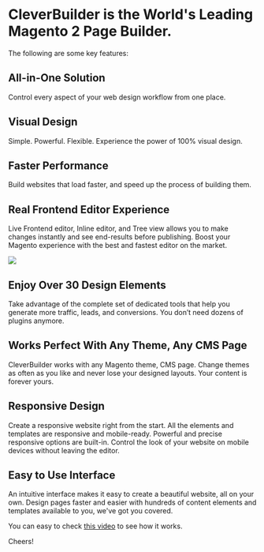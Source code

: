 # CleverBuilder is the World's Leading Magento 2 Page Builder.

The following are some key features:


## All-in-One Solution

Control every aspect of your web design workflow from one place.


## Visual Design

Simple. Powerful. Flexible. Experience the power of 100% visual design.


## Faster Performance

Build websites that load faster, and speed up the process of building them.


## Real Frontend Editor Experience

Live Frontend editor, Inline editor, and Tree view allows you to make changes instantly and see end-results before publishing. Boost your Magento experience with the best and fastest editor on the market.

![](https://cleveraddon.com/wp-content/uploads/2019/02/cleverbuilder-1.jpg)

## Enjoy Over 30 Design Elements


Take advantage of the complete set of dedicated tools that help you generate more traffic, leads, and conversions. You don’t need dozens of plugins anymore.

## Works Perfect With Any Theme, Any CMS Page


CleverBuilder works with any Magento theme, CMS page. Change themes as often as you like and never lose your designed layouts. Your content is forever yours.

## Responsive Design


Create a responsive website right from the start. All the elements and templates are responsive and mobile-ready. Powerful and precise responsive options are built-in. Control the look of your website on mobile devices without leaving the editor.

## Easy to Use Interface


An intuitive interface makes it easy to create a beautiful website, all on your own. Design pages faster and easier with hundreds of content elements and templates available to you, we've got you covered.

You can easy to check [this video](https://www.youtube.com/embed/C2y7mdLsEUo) to see how it works. 


Cheers!
